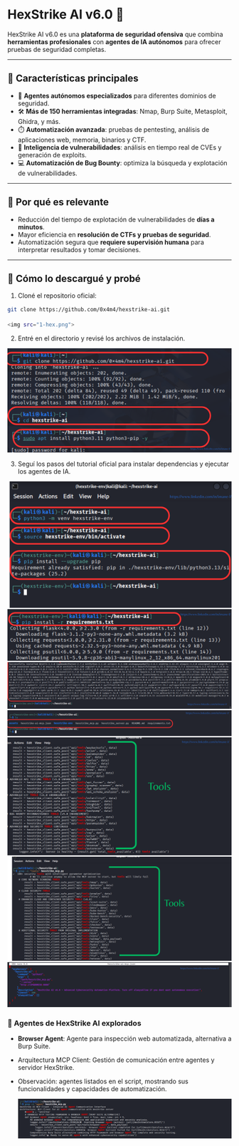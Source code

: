 # HexStrike AI v6.0 🚀

HexStrike AI v6.0 es una **plataforma de seguridad ofensiva** que combina **herramientas profesionales** con **agentes de IA autónomos** para ofrecer pruebas de seguridad completas.  

---

## 🔹 Características principales

- 🤖 **Agentes autónomos especializados** para diferentes dominios de seguridad.  
- 🛠️ **Más de 150 herramientas integradas**: Nmap, Burp Suite, Metasploit, Ghidra, y más.  
- ⏱️ **Automatización avanzada**: pruebas de pentesting, análisis de aplicaciones web, memoria, binarios y CTF.  
- 🧩 **Inteligencia de vulnerabilidades**: análisis en tiempo real de CVEs y generación de exploits.  
- 💻 **Automatización de Bug Bounty**: optimiza la búsqueda y explotación de vulnerabilidades.  

---

## 🔹 Por qué es relevante

- Reducción del tiempo de explotación de vulnerabilidades de **días a minutos**.  
- Mayor eficiencia en **resolución de CTFs y pruebas de seguridad**.  
- Automatización segura que **requiere supervisión humana** para interpretar resultados y tomar decisiones.  

---

## 🔹 Cómo lo descargué y probé

1. Cloné el repositorio oficial:
```bash
git clone https://github.com/0x4m4/hexstrike-ai.git

<img src="1-hex.png">

```

2. Entré en el directorio y revisé los archivos de instalación.

<img src="2-hex.png">

3. Seguí los pasos del tutorial oficial para instalar dependencias y ejecutar los agentes de IA.

<img src="3-hex.png">

<img src="4-hex.png">

<img src="5-hex.png">

<img src="6-hex.png">

<img src="7.png">

<img src="8.png">

<img src="9-hex.png">



### 🔹 Agentes de HexStrike AI explorados

- **Browser Agent**: Agente para inspección web automatizada, alternativa a Burp Suite.  
- Arquitectura MCP Client: Gestión de comunicación entre agentes y servidor HexStrike.  
- Observación: agentes listados en el script, mostrando sus funcionalidades y capacidades de automatización.

  <img src="10-hex.png">



